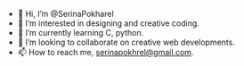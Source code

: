 - 👋 Hi, I’m @SerinaPokharel
- 👀 I’m interested in designing and creative coding.
- 🌱 I’m currently learning C, python.
- 💞️ I’m looking to collaborate on creative web developments.
- 📫 How to reach me, serinapokhrel@gmail.com.

<!---
SerinaPokharel/SerinaPokharel is a ✨ special ✨ repository because its `README.md` (this file) appears on your GitHub profile.
You can click the Preview link to take a look at your changes.
--->
